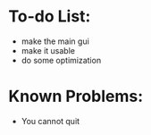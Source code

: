 # To-do List:
- make the main gui
- make it usable
- do some optimization

# Known Problems:
- You cannot quit